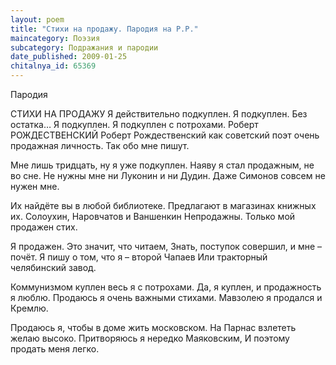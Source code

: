 ```yaml
---
layout: poem
title: "Стихи на продажу. Пародия на Р.Р."
maincategory: Поэзия
subcategory: Подражания и пародии
date_published: 2009-01-25
chitalnya_id: 65369
---
```




Пародия 

СТИХИ НА ПРОДАЖУ
Я действительно подкуплен. Я подкуплен.
Без остатка…
Я подкуплен.
Я подкуплен с потрохами.
                      Роберт РОЖДЕСТВЕНСКИЙ
Роберт Рождественский как советский поэт
очень продажная личность.
                            Так обо мне пишут.

 Мне лишь тридцать, ну я уже подкуплен.
Наяву я стал продажным, не во сне.
Не нужны мне ни Луконин и ни Дудин.
Даже Симонов совсем не нужен мне.

Их найдёте вы в любой библиотеке.
Предлагают в магазинах книжных их.
Солоухин, Наровчатов и Ваншенкин
Непродажны. Только мой продажен стих.

Я продажен. Это значит, что читаем,
Знать, поступок совершил, и мне – почёт.
Я пишу о том, что я – второй Чапаев
Или тракторный челябинский завод.

Коммунизмом куплен весь я с потрохами.
Да, я куплен, и продажность я люблю.
Продаюсь я очень важными стихами.
Мавзолею я продался и Кремлю.

Продаюсь я, чтобы в доме жить московском.
На Парнас взлететь желаю высоко.
Притворяюсь я нередко Маяковским,
И поэтому продать меня легко.






